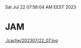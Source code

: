 Sat Jul 22 07:56:04 AM EEST 2023
# JAM
<a href='./cache/202307/22_07.log'>./cache/202307/22_07.log</a>
